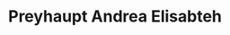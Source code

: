 ---
title: "Preyhaupt Andrea Elisabteh"
url: /klagenfurt-am-woerthersee/preyhaupt-andrea-elisabteh/
shop: Kleidung
---